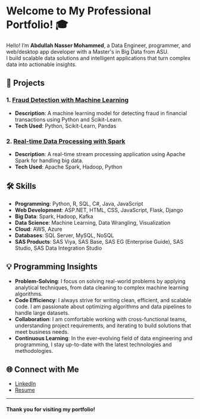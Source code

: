 # Welcome to My Professional Portfolio! 🎓

Hello! I’m **Abdullah Nasser Mohammed**, a Data Engineer, programmer, and web/desktop app developer with a Master's in Big Data from ASU.  
I build scalable data solutions and intelligent applications that turn complex data into actionable insights.


## 📌 Projects

### 1. [Fraud Detection with Machine Learning](https://github.com/aaalmisry/project1)
- **Description**: A machine learning model for detecting fraud in financial transactions using Python and Scikit-Learn.
- **Tech Used**: Python, Scikit-Learn, Pandas

### 2. [Real-time Data Processing with Spark](https://github.com/aaalmisry/project2)
- **Description**: A real-time stream processing application using Apache Spark for handling big data.
- **Tech Used**: Apache Spark, Hadoop, Python

## 🛠️ Skills
- **Programming**: Python, R, SQL, C#, Java, JavaScript
- **Web Development**: ASP.NET, HTML, CSS, JavaScript, Flask, Django
- **Big Data**: Spark, Hadoop, Kafka
- **Data Science**: Machine Learning, Data Wrangling, Visualization
- **Cloud**: AWS, Azure
- **Databases**: SQL Server, MySQL, NoSQL
- **SAS Products**: SAS Viya, SAS Base, SAS EG (Enterprise Guide), SAS Studio, SAS Data Integration Studio

## 💡 Programming Insights
- **Problem-Solving**: I focus on solving real-world problems by applying analytical techniques, from data cleaning to complex machine learning algorithms.
- **Code Efficiency**: I always strive for writing clean, efficient, and scalable code. I am passionate about optimizing algorithms and data pipelines to handle large datasets.
- **Collaboration**: I am comfortable working with cross-functional teams, understanding project requirements, and iterating to build solutions that meet business needs.
- **Continuous Learning**: In the ever-evolving field of data engineering and programming, I stay up-to-date with the latest technologies and methodologies.

## 🌐 Connect with Me
- [LinkedIn](https://www.linkedin.com/in/aaalmisry)
- [Resume](https://link-to-your-resume)

---

#### Thank you for visiting my portfolio!
